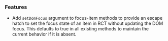 ### Features

- Add `setDomFocus` argument to focus-item methods to provide an escape hatch to set the focus state of an item in RCT
  without updating the DOM focus. This defaults to true in all existing methods to maintain the current behavior if
  it is absent.